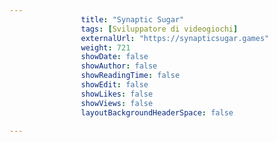---
                title: "Synaptic Sugar"
                tags: [Sviluppatore di videogiochi]
                externalUrl: "https://synapticsugar.games"
                weight: 721
                showDate: false
                showAuthor: false
                showReadingTime: false
                showEdit: false
                showLikes: false
                showViews: false
                layoutBackgroundHeaderSpace: false
                ---

